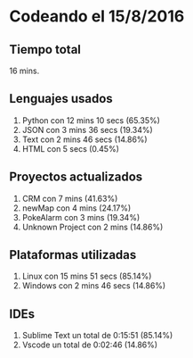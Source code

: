 # Codeando el 15/8/2016

## Tiempo total
16 mins.

## Lenguajes usados
1. Python con 12 mins 10 secs (65.35%)
1. JSON con 3 mins 36 secs (19.34%)
1. Text con 2 mins 46 secs (14.86%)
1. HTML con 5 secs (0.45%)

## Proyectos actualizados
1. CRM con 7 mins (41.63%)
1. newMap con 4 mins (24.17%)
1. PokeAlarm con 3 mins (19.34%)
1. Unknown Project con 2 mins (14.86%)

## Plataformas utilizadas
1. Linux con 15 mins 51 secs (85.14%)
1. Windows con 2 mins 46 secs (14.86%)

## IDEs
1. Sublime Text un total de 0:15:51 (85.14%)
1. Vscode un total de 0:02:46 (14.86%)
